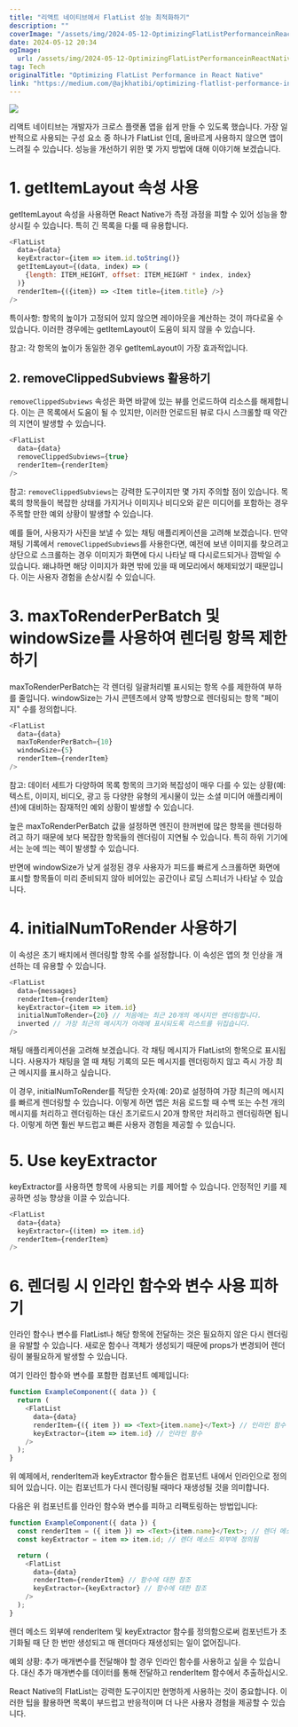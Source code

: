 ```yaml
---
title: "리액트 네이티브에서 FlatList 성능 최적화하기"
description: ""
coverImage: "/assets/img/2024-05-12-OptimizingFlatListPerformanceinReactNative_0.png"
date: 2024-05-12 20:34
ogImage: 
  url: /assets/img/2024-05-12-OptimizingFlatListPerformanceinReactNative_0.png
tag: Tech
originalTitle: "Optimizing FlatList Performance in React Native"
link: "https://medium.com/@ajkhatibi/optimizing-flatlist-performance-in-react-native-a83b1315ded9"
---
```



<img src="/assets/img/2024-05-12-OptimizingFlatListPerformanceinReactNative_0.png" />

리액트 네이티브는 개발자가 크로스 플랫폼 앱을 쉽게 만들 수 있도록 했습니다. 가장 일반적으로 사용되는 구성 요소 중 하나가 FlatList 인데, 올바르게 사용하지 않으면 앱이 느려질 수 있습니다. 성능을 개선하기 위한 몇 가지 방법에 대해 이야기해 보겠습니다.

# 1. getItemLayout 속성 사용

getItemLayout 속성을 사용하면 React Native가 측정 과정을 피할 수 있어 성능을 향상시킬 수 있습니다. 특히 긴 목록을 다룰 때 유용합니다.



```js
<FlatList
  data={data}
  keyExtractor={item => item.id.toString()}
  getItemLayout={(data, index) => (
    {length: ITEM_HEIGHT, offset: ITEM_HEIGHT * index, index}
  )}
  renderItem={({item}) => <Item title={item.title} />}
/>
```

특이사항: 항목의 높이가 고정되어 있지 않으면 레이아웃을 계산하는 것이 까다로울 수 있습니다. 이러한 경우에는 getItemLayout이 도움이 되지 않을 수 있습니다.

참고: 각 항목의 높이가 동일한 경우 getItemLayout이 가장 효과적입니다.

## 2. removeClippedSubviews 활용하기



`removeClippedSubviews` 속성은 화면 바깥에 있는 뷰를 언로드하여 리소스를 해제합니다. 이는 큰 목록에서 도움이 될 수 있지만, 이러한 언로드된 뷰로 다시 스크롤할 때 약간의 지연이 발생할 수 있습니다.

```js
<FlatList
  data={data}
  removeClippedSubviews={true}
  renderItem={renderItem}
/>
```

참고: `removeClippedSubviews`는 강력한 도구이지만 몇 가지 주의할 점이 있습니다. 목록의 항목들이 복잡한 상태를 가지거나 이미지나 비디오와 같은 미디어를 포함하는 경우 주목할 만한 예외 상황이 발생할 수 있습니다.

예를 들어, 사용자가 사진을 보낼 수 있는 채팅 애플리케이션을 고려해 보겠습니다. 만약 채팅 기록에서 `removeClippedSubviews`를 사용한다면, 예전에 보낸 이미지를 찾으려고 상단으로 스크롤하는 경우 이미지가 화면에 다시 나타날 때 다시로드되거나 깜박일 수 있습니다. 왜냐하면 해당 이미지가 화면 밖에 있을 때 메모리에서 해제되었기 때문입니다. 이는 사용자 경험을 손상시킬 수 있습니다.



# 3. maxToRenderPerBatch 및 windowSize를 사용하여 렌더링 항목 제한하기

maxToRenderPerBatch는 각 렌더링 일괄처리별 표시되는 항목 수를 제한하여 부하를 줄입니다. windowSize는 가시 콘텐츠에서 양쪽 방향으로 렌더링되는 항목 "페이지" 수를 정의합니다.

```js
<FlatList
  data={data}
  maxToRenderPerBatch={10}
  windowSize={5}
  renderItem={renderItem}
/>
```

참고: 데이터 세트가 다양하여 목록 항목의 크기와 복잡성이 매우 다를 수 있는 상황(예: 텍스트, 이미지, 비디오, 광고 등 다양한 유형의 게시물이 있는 소셜 미디어 애플리케이션)에 대비하는 잠재적인 예외 상황이 발생할 수 있습니다.



높은 maxToRenderPerBatch 값을 설정하면 엔진이 한꺼번에 많은 항목을 렌더링하려고 하기 때문에 보다 복잡한 항목들의 렌더링이 지연될 수 있습니다. 특히 하위 기기에서는 눈에 띄는 렉이 발생할 수 있습니다.

반면에 windowSize가 낮게 설정된 경우 사용자가 피드를 빠르게 스크롤하면 화면에 표시할 항목들이 미리 준비되지 않아 비어있는 공간이나 로딩 스피너가 나타날 수 있습니다.

# 4. initialNumToRender 사용하기

이 속성은 초기 배치에서 렌더링할 항목 수를 설정합니다. 이 속성은 앱의 첫 인상을 개선하는 데 유용할 수 있습니다.



```js
<FlatList
  data={messages}
  renderItem={renderItem}
  keyExtractor={item => item.id}
  initialNumToRender={20} // 처음에는 최근 20개의 메시지만 렌더링합니다.
  inverted // 가장 최근의 메시지가 아래에 표시되도록 리스트를 뒤집습니다.
/>
```

채팅 애플리케이션을 고려해 보겠습니다. 각 채팅 메시지가 FlatList의 항목으로 표시됩니다. 사용자가 채팅을 열 때 채팅 기록의 모든 메시지를 렌더링하지 않고 즉시 가장 최근 메시지를 표시하고 싶습니다.

이 경우, initialNumToRender를 적당한 숫자(예: 20)로 설정하여 가장 최근의 메시지를 빠르게 렌더링할 수 있습니다. 이렇게 하면 앱은 처음 로드할 때 수백 또는 수천 개의 메시지를 처리하고 렌더링하는 대신 초기로드시 20개 항목만 처리하고 렌더링하면 됩니다. 이렇게 하면 훨씬 부드럽고 빠른 사용자 경험을 제공할 수 있습니다.

# 5. Use keyExtractor



keyExtractor를 사용하면 항목에 사용되는 키를 제어할 수 있습니다. 안정적인 키를 제공하면 성능 향상을 이끌 수 있습니다.

```js
<FlatList
  data={data}
  keyExtractor={(item) => item.id}
  renderItem={renderItem}
/>
```

# 6. 렌더링 시 인라인 함수와 변수 사용 피하기

인라인 함수나 변수를 FlatList나 해당 항목에 전달하는 것은 필요하지 않은 다시 렌더링을 유발할 수 있습니다. 새로운 함수나 객체가 생성되기 때문에 props가 변경되어 렌더링이 불필요하게 발생할 수 있습니다.



여기 인라인 함수와 변수를 포함한 컴포넌트 예제입니다:

```js
function ExampleComponent({ data }) {
  return (
    <FlatList
      data={data}
      renderItem={({ item }) => <Text>{item.name}</Text>} // 인라인 함수
      keyExtractor={item => item.id} // 인라인 함수
    />
  );
}
```

위 예제에서, renderItem과 keyExtractor 함수들은 컴포넌트 내에서 인라인으로 정의되어 있습니다. 이는 컴포넌트가 다시 렌더링될 때마다 재생성될 것을 의미합니다.

다음은 위 컴포넌트를 인라인 함수와 변수를 피하고 리팩토링하는 방법입니다:



```js
function ExampleComponent({ data }) {
  const renderItem = ({ item }) => <Text>{item.name}</Text>; // 렌더 메소드 외부에 정의됨
  const keyExtractor = item => item.id; // 렌더 메소드 외부에 정의됨

  return (
    <FlatList
      data={data}
      renderItem={renderItem} // 함수에 대한 참조
      keyExtractor={keyExtractor} // 함수에 대한 참조
    />
  );
}
```

렌더 메소드 외부에 renderItem 및 keyExtractor 함수를 정의함으로써 컴포넌트가 초기화될 때 단 한 번만 생성되고 매 렌더마다 재생성되는 일이 없어집니다.

예외 상황: 추가 매개변수를 전달해야 할 경우 인라인 함수를 사용하고 싶을 수 있습니다. 대신 추가 매개변수를 데이터를 통해 전달하고 renderItem 함수에서 추출하십시오.

React Native의 FlatList는 강력한 도구이지만 현명하게 사용하는 것이 중요합니다. 이러한 팁을 활용하면 목록이 부드럽고 반응적이며 더 나은 사용자 경험을 제공할 수 있습니다.
